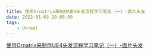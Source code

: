 ```yaml
---
title: 使用Ornatrix来制作UE4头发流程学习笔记（一）-面片头发
date: 2022-01-03 20:05:00
tags:
    - Unreal
---
```

[使用Ornatrix来制作UE4头发流程学习笔记（一）-面片头发](https://zhuanlan.zhihu.com/p/98751524)